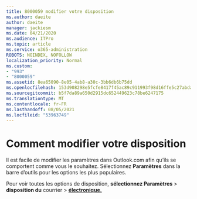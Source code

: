 ```yaml
---
title: 8000059 modifier votre disposition
ms.author: daeite
author: daeite
manager: jackiesm
ms.date: 04/21/2020
ms.audience: ITPro
ms.topic: article
ms.service: o365-administration
ROBOTS: NOINDEX, NOFOLLOW
localization_priority: Normal
ms.custom:
- "993"
- "8000059"
ms.assetid: 8ea65090-8e05-4ab8-a30c-3bb6db6b75dd
ms.openlocfilehash: 153d908298e5fcfe8417f45ac89c911993f98d16ffe5c27abda4b6f3959002c0
ms.sourcegitcommit: b5f7da89a650d2915dc652449623c78be6247175
ms.translationtype: MT
ms.contentlocale: fr-FR
ms.lasthandoff: 08/05/2021
ms.locfileid: "53963749"
---
```

# <a name="how-to-change-your-layout"></a>Comment modifier votre disposition

Il est facile de modifier les paramètres dans Outlook.com afin qu’ils se comportent comme vous le souhaitez. Sélectionnez **Paramètres** dans la barre d’outils pour les options les plus populaires.

Pour voir toutes les options de disposition, **sélectionnez Paramètres**  >  **disposition du** courrier  >  [**électronique.**](https://outlook.live.com/mail/options/mail/layout)
  